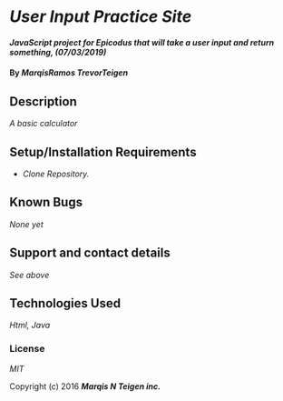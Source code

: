 # _User Input Practice Site_

#### _JavaScript project for Epicodus that will take a user input and return something, (07/03/2019)_

#### By _**MarqisRamos TrevorTeigen**_

## Description

_A basic calculator_

## Setup/Installation Requirements

* _Clone Repository._


## Known Bugs

_None yet_

## Support and contact details

_See above_

## Technologies Used

_Html, Java_

### License

*MIT*

Copyright (c) 2016 **_Marqis N Teigen inc._**
